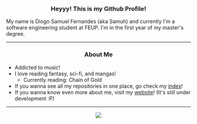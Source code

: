 <h3 align="center">Heyyy! This is my Github Profile!</h3>

My name is Diogo Samuel Fernandes (aka Samuh) and currently I'm a software engineering student at FEUP. I'm in the first year of my master's degree.

---
<h3 align="center">About Me</h3>

- Addicted to music!
- I love reading fantasy, sci-fi, and mangas!
    - Currently reading: Chain of Gold
- If you wanna see all my repositories in one place, go check my [index](./INDEX.md)!
- If you wanna know even more about me, visit my [website](https://samuuuh.github.io/)! (It's still under development :P)
---

<p align="center"><img src="https://github-readme-stats.vercel.app/api?username=samuuuh&show_icons=true&theme=slateorange" />
